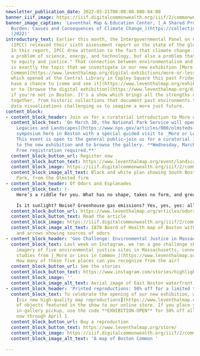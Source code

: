 ```yaml
---
newsletter_publication_date: 2022-03-21T00:00:00.000-04:00
banner_iiif_image: https://iiif.digitalcommonwealth.org/iiif/2/commonwealth:ms35ws551/14343,1851,6381,2903/,1200/0/default.jpg
banner_image_caption: 'Leventhal Map & Education Center, [_A Shared Problem, An Unequal
  Burden: Causes and Consequences of Climate Change_](https://collections.leventhalmap.org/search/commonwealth:n2970j76b)
  (2022)'
introductory_text: Earlier this month, the Intergovernmental Panel on Climate Change
  (IPCC) released their sixth assessment report on the state of the global climate.
  In this report, IPCC drew attention to the fact that climate change is not only
  a problem of science, energy, and technology, but also a problem that demands "attention
  to equity and justice." That connection between environmentalism and social justice
  is exactly the topic that we investigate in our new exhibition [More or Less in
  Common](https://www.leventhalmap.org/digital-exhibitions/more-or-less-in-common/),
  which opened at the Central Library in Copley Square this past Friday. I hope you'll
  have a chance to [come and see it](https://www.leventhalmap.org/exhibitions/visit/),
  or to [browse the digital exhibition](https://www.leventhalmap.org/digital-exhibitions/more-or-less-in-common/)
  if you're not in Boston. It's a show which brings all the strengths of the Map Center
  together, from historic collections that document past environments to original
  data visualizations challenging us to imagine a more just future.
content_block:
- content_block_header: Join us for a curatorial introduction to More or Less in Common
  content_block_text: 'On March 30, the National Park Service will open their [Olmsteds:
    Legacies and Landscapes](https://www.nps.gov/articles/000/olmsteds-landscapes-and-legacies-march-30-april-2-2022-boston-ma.htm)
    symposium here in Boston with a special guided visit to _More or Less in Common_.
    This event is open to the general public—join us for a curatorial introduction
    to the new exhibition and to browse the gallery. **Wednesday, March 30, 6 pm.
    Free registration required.**'
  content_block_button_url: Register now
  content_block_button_text: https://www.leventhalmap.org/event/landscapes-of-social-change-curatorial-introduction-to-more-or-less-in-common/
  content_block_image: https://iiif.digitalcommonwealth.org/iiif/2/commonwealth:1257b898d/6025,384,2635,1846/,1200/0/default.jpg
  content_block_image_alt_text: Black and white plan showing South Boston and Marine
    Park, from the Olmsted firm
- content_block_header: Of Odors and Esplanades
  content_block_text: |-
    Here’s a riddle for you. What has no shape, takes no form, and greatly impacts our experiences of urban space?

    Is it sunlight? Noise? Greenhouse gas emissions? Yes, yes, yes: all of these ephemeral qualities make for excellent answers (and they also feature prominently in [_More or Less in Common_](https://www.leventhalmap.org/digital-exhibitions/more-or-less-in-common/)). They shape how we move through and engage with cities, even though we don’t see, feel, or touch them in the same way we might touch the dirt in a park or the bricks on a building. In this article, Ian Spangler focus on one of these ephemeral qualities that has shaped environmental management in Boston: **smell**.
  content_block_button_url: https://www.leventhalmap.org/articles/odors-and-esplanades/
  content_block_button_text: Read the article
  content_block_image: https://iiif.digitalcommonwealth.org/iiif/2/commonwealth:8k71r300q/full/full/0/default.jpg
  content_block_image_alt_text: 1878 Board of Health map of Boston with red areas
    and arrows showing sources of odors
- content_block_header: 'Geo Challenge: Environmental Justice in Massachusetts'
  content_block_text: Last week on Instagram, we ran a geo challenge showing aerial
    imagery of five environmental justice sites in Massachusetts, connecting to case
    studies from [_More or Less in Common_](https://www.leventhalmap.org/digital-exhibitions/more-or-less-in-common/).
    How many of these five places can you recognize from the air?
  content_block_button_url: See the stories
  content_block_button_text: https://www.instagram.com/stories/highlights/17966066284560113/
  content_block_image: ''
  content_block_image_alt_text: Aerial image of East Boston waterfront
- content_block_header: 'Printed reproductions: 50% off for a limited time'
  content_block_text: To celebrate the opening of our new exhibition, we've added
    [six new high-quality map reproductions](https://www.leventhalmap.org/store/)
    of objects featured in the show to our online store. If you place your order for
    in-gallery pickup, use the code **EXHIBITION-OPEN** for 50% off all reproductions,
    now through April 1.
  content_block_button_url: Buy a reproduction
  content_block_button_text: https://www.leventhalmap.org/store/
  content_block_image: https://iiif.digitalcommonwealth.org/iiif/2/commonwealth:1257b979d/53,63,8847,6162/pct:25/0/default.jpg
  content_block_image_alt_text: 'A map of Boston Common '

---
```

